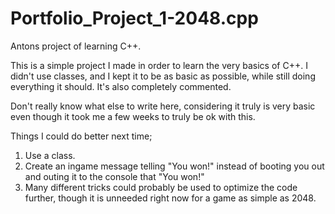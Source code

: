 # Portfolio_Project_1-2048.cpp
Antons project of learning C++.

This is a simple project I made in order to learn the very basics of C++.
I didn't use classes, and I kept it to be as basic as possible, while still doing everything it should. It's also completely commented.

Don't really know what else to write here, considering it truly is very basic even though it took me a few weeks to truly be ok with this.

Things I could do better next time; 
1. Use a class.
2. Create an ingame message telling "You won!" instead of booting you out and outing it to the console that "You won!"
3. Many different tricks could probably be used to optimize the code further, though it is unneeded right now for a game as simple as 2048.
